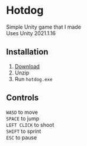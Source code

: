 # Hotdog
Simple Unity game that I made  
Uses Unity 2021.1.16

## Installation
1. [Download](https://github.com/jgombold/super-hotdog/releases)
2. Unzip
3. Run `hotdog.exe`

## Controls
`WASD` to move  
`SPACE` to jump  
`LEFT CLICK` to shoot  
`SHIFT` to sprint  
`ESC` to pause  
